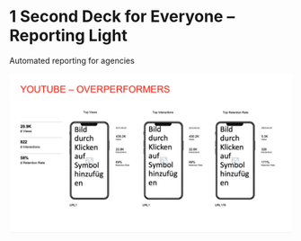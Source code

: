 # 1 Second Deck for Everyone – Reporting Light

Automated reporting for agencies

![- Bild fehlt -](https://github.com/FINII-Apps/one-second-decks-report-light/blob/main/screenshot.png?raw=true "Output of Script")

 
